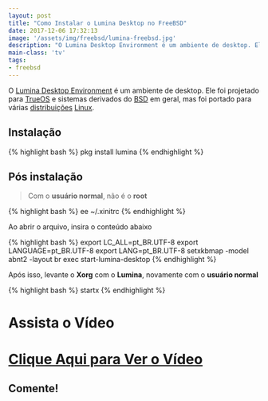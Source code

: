 ```yaml
---
layout: post
title: "Como Instalar o Lumina Desktop no FreeBSD"
date: 2017-12-06 17:32:13
image: '/assets/img/freebsd/lumina-freebsd.jpg'
description: "O Lumina Desktop Environment é um ambiente de desktop. Ele foi projetado para TrueOS e sistemas derivados do BSD em geral, mas foi portado para várias distribuições Linux."
main-class: 'tv'
tags:
- freebsd
---
```


O [Lumina Desktop Environment](http://lumina-desktop.org/) é um ambiente de desktop. Ele foi projetado para [TrueOS](https://www.trueos.org/) e sistemas derivados do [BSD](http://terminalroot.com.br/tags/#bsd) em geral, mas foi portado para várias [distribuições](http://terminalroot.com.br/tags/#distros) [Linux](http://terminalroot.com.br/tags/#linux).

## Instalação
{% highlight bash %}
pkg install lumina
{% endhighlight  %}

## Pós instalação

> Com o __usuário normal__, não é o __root__

{% highlight bash %}
ee ~/.xinitrc
{% endhighlight  %}

Ao abrir o arquivo, insira o conteúdo abaixo

{% highlight bash %}
export LC_ALL=pt_BR.UTF-8
export LANGUAGE=pt_BR.UTF-8
export LANG=pt_BR.UTF-8
setxkbmap -model abnt2 -layout br
exec start-lumina-desktop
{% endhighlight  %}

Após isso, levante o __Xorg__ com o __Lumina__, novamente com o __usuário normal__

{% highlight bash %}
startx
{% endhighlight  %}

# Assista o Vídeo

# [Clique Aqui para Ver o Vídeo](https://www.youtube.com/watch?v=mktFYXY5O5U)


## Comente!

<script async src="https://pagead2.googlesyndication.com/pagead/js/adsbygoogle.js"></script>

<!-- Informat -->
<ins class="adsbygoogle"
 style="display:block"
 data-ad-client="ca-pub-2838251107855362"
 data-ad-slot="2327980059"
 data-ad-format="auto"
 data-full-width-responsive="true"></ins>

<script>
(adsbygoogle = window.adsbygoogle || []).push({});
</script>

